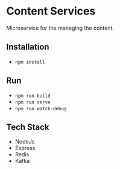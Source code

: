 # Content Services
Microservice for the managing the content.

## Installation
- `npm install`

## Run
- `npm run build`
- `npm run serve`
- `npm run watch-debug`

## Tech Stack
- NodeJs
- Express
- Redis
- Kafka

